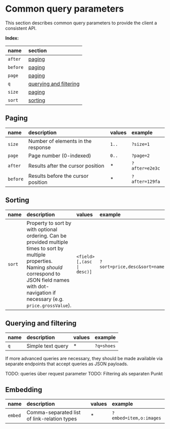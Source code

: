 # Common query parameters

This section describes common query parameters to provide the client a consistent API.

**Index:**

| name     | section                                           |
| :------- | :------------------------------------------------ |
| `after`  | [paging](#paging)                                 |
| `before` | [paging](#paging)                                 |
| `page`   | [paging](#paging)                                 |
| `q`      | [querying and filtering](#querying-and-filtering) |
| `size`   | [paging](#paging)                                 |
| `sort`   | [sorting](#sorting)                               |

## Paging

| name     | description                        | values | example        |
| :------- | :--------------------------------- | :----- | :------------- |
| `size`   | Number of elements in the response | `1..`  | `?size=1`      |
| `page`   | Page number (0-indexed)            | `0..`  | `?page=2`      |
| `after`  | Results after the cursor position  | \*     | `?after=e2e3c` |
| `before` | Results before the cursor position | \*     | `?after=129fa` |

## Sorting

| name   | description                                                                                                                                                                                                           | values                    | example                      |
| :----- | :-------------------------------------------------------------------------------------------------------------------------------------------------------------------------------------------------------------------- | :------------------------ | :--------------------------- |
| `sort` | Property to sort by with optional ordering. Can be provided multiple times to sort by multiple properties. Naming _should_ correspond to JSON field names with dot-navigation if necessary (e.g. `price.grossValue`). | `<field>[,(asc \| desc)]` | `?sort=price,desc&sort=name` |

## Querying and filtering

| name | description       | values | example    |
| :--- | :---------------- | :----- | :--------- |
| `q`  | Simple text query | \*     | `?q=shoes` |

If more advanced queries are necessary, they should be made available via separate endpoints that accept queries as JSON payloads.

TODO: queries über request parameter
TODO: Filtering als separaten Punkt

## Embedding

| name     | description                                 | values | example                |
| :------- | :------------------------------------------ | :----- | :--------------------- |
| `embed`  | Comma-separated list of link-relation types | \*     | `?embed=item,o:images` |

